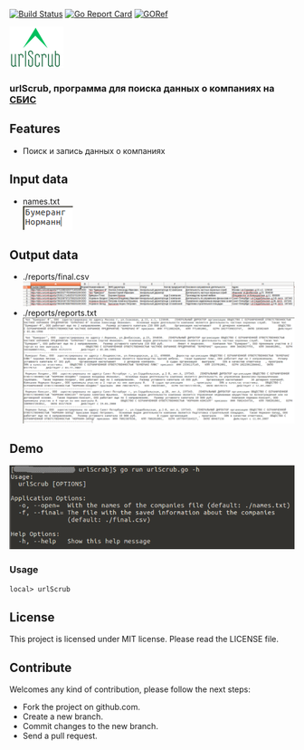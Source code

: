 [![Build Status](https://travis-ci.org/dreddsa5dies/urlScrub.svg?branch=master)](https://travis-ci.org/dreddsa5dies/urlScrub) [![Go Report Card](https://goreportcard.com/badge/github.com/dreddsa5dies/urlScrub)](https://goreportcard.com/report/github.com/dreddsa5dies/urlScrub) [![GORef](https://godoc.org/github.com/dreddsa5dies/urlScrub?status.svg)](https://godoc.org/github.com/dreddsa5dies/urlScrub)  

![IMAGE](img/urlScrub.png)

### urlScrub, программа для поиска данных о компаниях на [СБИС](http://sbis.ru)

## Features
* Поиск и запись данных о компаниях

## Input data
* names.txt  
![IMAGE ALT TEXT HERE](img/names.png)

## Output data
* ./reports/final.csv  
![IMAGE ALT TEXT HERE](img/csv.png)
* ./reports/reports.txt  
![IMAGE ALT TEXT HERE](img/txt.png)

## Demo
![IMAGE ALT TEXT HERE](img/demo.png)

### Usage

```
local> urlScrub

```

## License
This project is licensed under MIT license. Please read the LICENSE file.


## Contribute
Welcomes any kind of contribution, please follow the next steps:

- Fork the project on github.com.
- Create a new branch.
- Commit changes to the new branch.
- Send a pull request.
